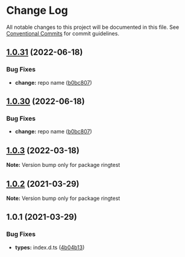 # Change Log

All notable changes to this project will be documented in this file.
See [Conventional Commits](https://conventionalcommits.org) for commit guidelines.

## [1.0.31](https://github.com/eunchurn/packages/compare/project-init-test@1.0.29...project-init-test@1.0.31) (2022-06-18)


### Bug Fixes

* **change:** repo name ([b0bc807](https://github.com/eunchurn/packages/commit/b0bc807ce5351bdf24893ec6127f1d21879167cb))





## [1.0.30](https://github.com/eunchurn/packages/compare/project-init-test@1.0.29...project-init-test@1.0.30) (2022-06-18)

### Bug Fixes

- **change:** repo name ([b0bc807](https://github.com/eunchurn/packages/commit/b0bc807ce5351bdf24893ec6127f1d21879167cb))

## [1.0.3](https://github.com/eunchurn/packages/compare/ringtest@1.0.2...ringtest@1.0.3) (2022-03-18)

**Note:** Version bump only for package ringtest

## [1.0.2](https://github.com/eunchurn/packages/compare/ringtest@1.0.1...ringtest@1.0.2) (2021-03-29)

**Note:** Version bump only for package ringtest

## 1.0.1 (2021-03-29)

### Bug Fixes

- **types:** index.d.ts ([4b04b13](https://github.com/eunchurn/packages/commit/4b04b13b834bce9f75503491b96f019f3844bc6a))
